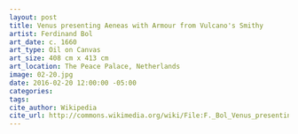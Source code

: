 ```yaml
---
layout: post
title: Venus presenting Aeneas with Armour from Vulcano's Smithy
artist: Ferdinand Bol
art_date: c. 1660
art_type: Oil on Canvas
art_size: 408 cm x 413 cm
art_location: The Peace Palace, Netherlands
image: 02-20.jpg
date: 2016-02-20 12:00:00 -05:00
categories:
tags:
cite_author: Wikipedia
cite_url: http://commons.wikimedia.org/wiki/File:F._Bol_Venus_presenting_Aeneas_with_armour_from_Vulcano%27s_smithy.jpg
---
```

